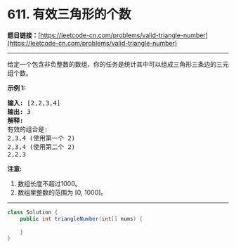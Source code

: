 # 611. 有效三角形的个数

**题目链接：**[https://leetcode-cn.com/problems/valid-triangle-number](https://leetcode-cn.com/problems/valid-triangle-number)

---

<div class="content__1Y2H">
 <div class="notranslate">
  <p>给定一个包含非负整数的数组，你的任务是统计其中可以组成三角形三条边的三元组个数。</p> 
  <p><strong>示例 1:</strong></p> 
  <pre class="language-text"><strong>输入:</strong> [2,2,3,4]
<strong>输出:</strong> 3
<strong>解释:</strong>
有效的组合是: 
2,3,4 (使用第一个 2)
2,3,4 (使用第二个 2)
2,2,3
</pre> 
  <p><strong>注意:</strong></p> 
  <ol> 
   <li>数组长度不超过1000。</li> 
   <li>数组里整数的范围为 [0, 1000]。</li> 
  </ol> 
 </div>
</div>

---

```java
class Solution {
    public int triangleNumber(int[] nums) {
        
    }
}
```